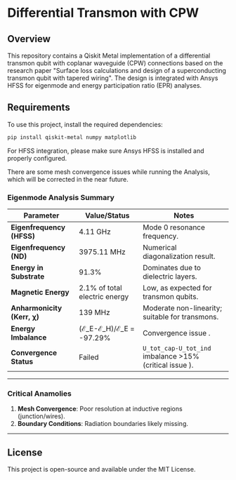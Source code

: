 # Differential Transmon with CPW

## Overview
This repository contains a Qiskit Metal implementation of a differential transmon qubit with coplanar waveguide (CPW) connections based on the research paper "Surface loss calculations and design of a superconducting transmon qubit with tapered wiring". The design is integrated with Ansys HFSS for eigenmode and energy participation ratio (EPR) analyses.



## Requirements
To use this project, install the required dependencies:

```bash
pip install qiskit-metal numpy matplotlib
```

For HFSS integration, please make sure Ansys HFSS is installed and properly configured.


There are some mesh convergence issues while running the Analysis, which will be corrected in the near future.


### **Eigenmode Analysis Summary**

| **Parameter**               | **Value/Status**                     | **Notes**                                                                 |
|-----------------------------|--------------------------------------|---------------------------------------------------------------------------|
| **Eigenfrequency (HFSS)**   | 4.11 GHz                             | Mode 0 resonance frequency.                                               |
| **Eigenfrequency (ND)**     | 3975.11 MHz                          | Numerical diagonalization result.                                         |
| **Energy in Substrate**     | 91.3%                                | Dominates due to dielectric layers.                                       |
| **Magnetic Energy**         | 2.1% of total electric energy        | Low, as expected for transmon qubits.                                     |
| **Anharmonicity (Kerr, χ)** | 139 MHz                              | Moderate non-linearity; suitable for transmons.                           |
| **Energy Imbalance**        | (ℰ_E-ℰ_H)/ℰ_E = -97.29%              | Convergence issue .                                                       |
| **Convergence Status**      | Failed                               | `U_tot_cap-U_tot_ind` imbalance >15% (critical issue ).                   |

---

### **Critical Anamolies**
1. **Mesh Convergence**: Poor resolution at inductive regions (junction/wires).  
2. **Boundary Conditions**: Radiation boundaries likely missing.  

---

## License
This project is open-source and available under the MIT License.

